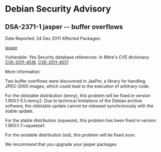 
Debian Security Advisory
========================


DSA-2371-1 jasper -- buffer overflows
-------------------------------------



Date Reported:
24 Dec 2011
Affected Packages:

[jasper](https://packages.debian.org/src:jasper)

Vulnerable:
Yes
Security database references:
In Mitre's CVE dictionary: [CVE-2011-4516](https://security-tracker.debian.org/tracker/CVE-2011-4516), [CVE-2011-4517](https://security-tracker.debian.org/tracker/CVE-2011-4517).  

More information:

Two buffer overflows were discovered in JasPer, a library for handling
JPEG-2000 images, which could lead to the execution of arbitrary code.


For the oldstable distribution (lenny), this problem will be fixed in
version 1.900.1-5.1+lenny2. Due to technical limitations of the Debian
archive software, the oldstable update cannot be released synchronously
with the stable update.


For the stable distribution (squeeze), this problem has been fixed in
version 1.900.1-7+squeeze1.


For the unstable distribution (sid), this problem will be fixed soon.


We recommend that you upgrade your jasper packages.





